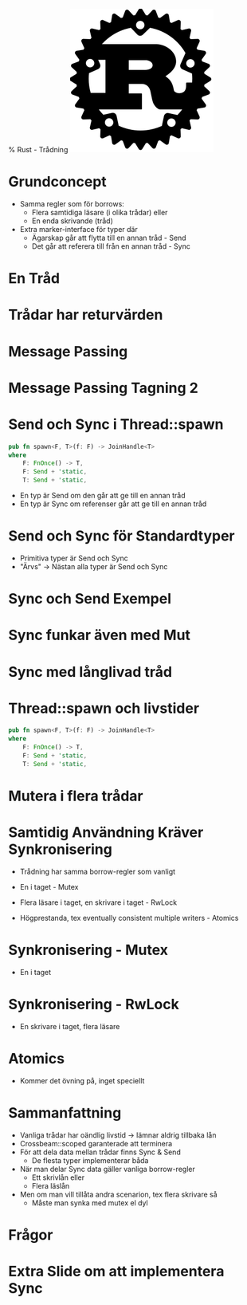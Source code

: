% Rust - Trådning
![rust](img/rust.svg)

# Grundconcept

* Samma regler som för borrows:
   * Flera samtidiga läsare (i olika trådar) eller
   * En enda skrivande (tråd)
* Extra marker-interface för typer där 
   * Ägarskap går att flytta till en annan tråd - Send
   * Det går att referera till från en annan tråd - Sync

<!--
  Läsning Funkar för att läsning av effectively final variabel inte kräver sync
  Skrivning i annan tråd inget problem så länge ingen annan ser

  Metoder som skickar data till andra trådar kräver Send, men 
   vad kompilatorn beträffar är det vanligt Trait. 

  Kommer gå igenom detta gradvis
-->

# En Tråd

<script language="rust">
fn main() {
    let thread = std::thread::spawn(|| {
        println!("Hello, world!");
    });
    thread.join().unwrap();
}
</script>

<!-- Join returnerar Err om tråden panikade -->

# Trådar har returvärden

<script language="rust">
fn main() {
    let thread = std::thread::spawn(|| {
      "Hej, förälder!"
    });
    println!("{}", thread.join().unwrap());
}
</script>

# Message Passing

<script language="rust">
use std::sync::mpsc::{Sender, Receiver, channel};

fn main() {
    let (tx, rx): (Sender<String>, Receiver<String>) = channel();
    let _thread = std::thread::spawn(move || {
        tx.send(", World!".to_owned()).unwrap();
    });
    println!("Hello {}", rx.recv().unwrap());
}
</script>

<!-- 
 Inget delat state, ingen synkronisation
-->

# Message Passing Tagning 2

<script language="rust">
use std::sync::mpsc::{Sender, Receiver, channel};

fn main() {
    let (tx, rx): (Sender<String>, Receiver<String>) = channel();
    let _thread = std::thread::spawn(|| {
        tx.send(", World!".to_owned()).unwrap();
    });
    println!("Hello {}", rx.recv().unwrap());
}
</script>

<!-- 
 Visa felmeddelande och peka på att den inte implementerar Sync
 Men den implementerar send, så kan ge bort
   -> Kan ge till annan tråd, men inte dela mellan trådar
 Sätt tillbaka move
-->

# Send och Sync i Thread::spawn

```rust
pub fn spawn<F, T>(f: F) -> JoinHandle<T> 
where
    F: FnOnce() -> T,
    F: Send + 'static,
    T: Send + 'static, 
```

* En typ är Send om den går att ge till en annan tråd
* En typ är Sync om referenser går att ge till en annan tråd

<!-- 
 Sync betyder är typens referens är Send
-->

# Send och Sync för Standardtyper

* Primitiva typer är Send och Sync
* "Ärvs" -> Nästan alla typer är Send och Sync

<!-- 
 Typer som enbart innehåller typer som är sync och send
 blir själva sync och send

 Är marker-interface. 
   Skrivit en wrapper-typ som gör saker trådsäkra? Implementera Sync.
   Har du en typ 
-->

# Sync och Send Exempel

<script language="rust">
extern crate crossbeam;

fn main() {
    let s: String = "hej".to_owned();
    crossbeam::scope(|scope| { 
        scope.spawn(|| { 
          println!("barntråd säger {}", s);
        });
    });
    println!("huvudtråd säger {}", s);
}
</script>

<!-- 
  Closure är by ref per default
  läsning -> läsref
  eftersom det gick så är den sync
  Gör closuren move och visa vad som händer
  - värdet flyttades in 
  eftersom det gick så är den send

  men flyttar aldrig ut igen, så sista println funkar ej
-->

# Sync funkar även med Mut

<script language="rust">
extern crate crossbeam;

fn main() {
    let mut s: String = "hej".to_owned();
    crossbeam::scope(|scope| { 
        scope.spawn(|| { 
          println!("barntråd säger {}", s);
          s.push_str(" på dig");
        });
    });
    println!("huvudtråd säger {}", s);
}
</script>


<!-- 
  Men varför använde jag crossbeam? 
-->

# Sync med långlivad tråd

<script language="rust">
use std::thread::spawn;

fn main() {
    let s: String = "hej".to_owned();
    spawn(|| { 
        println!("barntråd säger {}", s);
    });
    println!("huvudtråd säger {}", s);
}
</script>

<!--
 Det här är fortfarande vanliga ägarskapsregler.
 Lån får inte vara längre än variabeln själv.
 Men trådar har oändlig livslängd per default.
-->

# Thread::spawn och livstider

```rust
pub fn spawn<F, T>(f: F) -> JoinHandle<T> 
where
    F: FnOnce() -> T,
    F: Send + 'static,
    T: Send + 'static, 
```

<!--
  'static implicerar statiskt livstid -> "samma livstid som programmet"
-->

# Mutera i flera trådar

<script language="rust">
extern crate crossbeam;

fn main() {
    let mut s: String = "hej".to_owned();
    crossbeam::scope(|scope| { 
        scope.spawn(|| { 
          s.push_str(" på");
        });
    });
    crossbeam::scope(|scope| { 
        scope.spawn(|| { 
          s.push_str(" dig");
        });
    });
    println!("huvudtråd säger {}", s);
}
</script>

<!-- 
  Ta bort mittdelen så det blir en scope
  -> två mutable borrows -> fel.
  SAMMA BORROW-REGLER SOM VANLIGT
  Hur fixa? Förslag?
-->

# Samtidig Användning Kräver Synkronisering

* Trådning har samma borrow-regler som vanligt

* En i taget - Mutex
* Flera läsare i taget, en skrivare i taget - RwLock
* Högprestanda, tex eventually consistent multiple writers - Atomics

# Synkronisering - Mutex

* En i taget

<script language="rust">
extern crate crossbeam;
use std::sync::Mutex;

fn main() {
    let s1 = "hej".to_owned();
    let m: Mutex<String>  = Mutex::new(s1);
    crossbeam::scope(|scope| { 
        scope.spawn(|| { 
          m.lock().unwrap().push_str(" på");
        });
        scope.spawn(|| { 
          m.lock().unwrap().push_str(" dig");
        });
    });
    let s2 = m.into_inner().unwrap();
    println!("huvudtråd säger {}", s2);
}
</script>

<!--
  Förklara att vi ger s1 till mutexen och sedan plockar
  ut igen till s2

  ordning garanterad? kör några gånger
-->

# Synkronisering - RwLock

* En skrivare i taget, flera läsare

<script language="rust">
extern crate crossbeam;
use std::sync::RwLock;

fn main() {
    let s1 = "hej".to_owned();
    let l: RwLock<String>  = RwLock::new(s1);
    crossbeam::scope(|scope| { 
        scope.spawn(|| { 
          l.write().unwrap().push_str(" på");
        });
        scope.spawn(|| { 
          println!("barntråd 2 ser {}", l.read().unwrap());
        });
        scope.spawn(|| { 
          println!("barntråd 3 ser {}", l.read().unwrap());
        });
    });
    let s2 = l.into_inner().unwrap();
    println!("huvudtråd säger {}", s2);
}
</script>

<!--
  ordning garanterad? Kör några gånger.
-->

# Atomics

* Kommer det övning på, inget speciellt

# Sammanfattning

* Vanliga trådar har oändlig livstid -> lämnar aldrig tillbaka lån
* Crossbeam::scoped garanterade att terminera
* För att dela data mellan trådar finns Sync & Send
   * De flesta typer implementerar båda
* När man delar Sync data gäller vanliga borrow-regler
   * Ett skrivlån eller
   * Flera läslån
* Men om man vill tillåta andra scenarion, tex flera skrivare så
   * Måste man synka med mutex el dyl

# Frågor

# Extra Slide om att implementera Sync  

<script language="rust">
#![feature(optin_builtin_traits)]
struct OSynkTyp {}
impl !Sync for OSynkTyp {}

#[derive(Debug)]
struct SynkTyp {
	osynk: *mut u32
}
unsafe impl Sync for SynkTyp{}

fn main() {
    let _ = OSynkTyp{};
    let mut nummer = 10u32;
    let s = SynkTyp{ osynk: &mut nummer };
		println!("pekare: {:?}", s);
}
</script>
